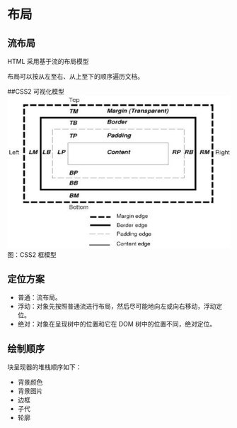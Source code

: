 # 布局

## 流布局
HTML 采用基于流的布局模型

布局可以按从左至右、从上至下的顺序遍历文档。

##CSS2 可视化模型
![Webkit 主流程](images/13.jpg "Webkit 主流程")
图：CSS2 框模型

## 定位方案

* 普通：流布局。
* 浮动：对象先按照普通流进行布局，然后尽可能地向左或向右移动，浮动定位。
* 绝对：对象在呈现树中的位置和它在 DOM 树中的位置不同，绝对定位。


## 绘制顺序
块呈现器的堆栈顺序如下：
* 背景颜色
* 背景图片
* 边框
* 子代
* 轮廓












